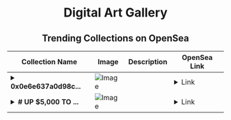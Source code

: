 <div align="center">

# Digital Art Gallery

## Trending Collections on OpenSea

| Collection Name                       | Image                                                                                     | Description                       | OpenSea Link                                                                                          |
|---------------------------------------|-------------------------------------------------------------------------------------------|-----------------------------------|--------------------------------------------------------------------------------------------------------|
| **<details><summary>0x0e6e637a0d98c...</summary>0x0e6e637a0d98c5b2cd460dc91a134450a7e21283</details>** | ![Image](https://i.seadn.io/s/raw/files/421e3cbfd26a744dd5ad246c9222cb45.jpg?w=500&auto=format?w=200&auto=format) |  | <details><summary>Link</summary>[0x0e6e637a0d98c5b2cd460dc91a134450a7e21283](https://opensea.io/collection/0x0e6e637a0d98c5b2cd460dc91a134450a7e21283)</details> |
| **<details><summary># UP $5,000 TO ...</summary># UP $5,000 TO $50,000</details>** | ![Image](https://i.seadn.io/s/raw/files/ec15735b918640f5887a1905f81236e9.png?w=500&auto=format?w=200&auto=format) |  | <details><summary>Link</summary>[# UP $5,000 TO $50,000](https://opensea.io/collection/up-5000-to-50000-908)</details> |

</div>